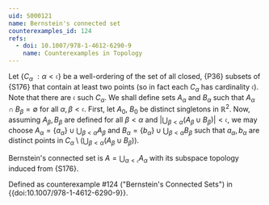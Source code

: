 ```yaml
---
uid: S000121
name: Bernstein's connected set
counterexamples_id: 124
refs:
  - doi: 10.1007/978-1-4612-6290-9
    name: Counterexamples in Topology
---
```


Let $\{C_\alpha\ : \alpha<\mathfrak c\}$ be a well-ordering of the set of
all closed, {P36} subsets of {S176} that contain at least two points
(so in fact each $C_\alpha$ has cardinality $\mathfrak c$).
Note that there are $\mathfrak c$ such $C_\alpha$.
We shall define sets $A_\alpha$ and $B_\alpha$ such that
$A_\alpha \cap B_\beta = \emptyset$ for all $\alpha, \beta<\mathfrak c$.
First, let $A_0$, $B_0$ be distinct singletons in $\mathbb{R}^2$.
Now, assuming $A_\beta,B_\beta$ are defined for all $\beta<\alpha$
and $|\bigcup_{\beta<\alpha}(A_\beta\cup B_\beta)|<\mathfrak c$,
we may choose $A_\alpha=\{a_\alpha\}\cup\bigcup_{\beta<\alpha}A_\beta$
and $B_\alpha=\{b_\alpha\}\cup\bigcup_{\beta<\alpha}B_\beta$ such that
$a_\alpha,b_\alpha$ are distinct points in
$C_\alpha\setminus\left(\bigcup_{\beta<\alpha}(A_\beta\cup B_\beta)\right)$.

Bernstein's connected set is $A=\bigcup_{\alpha<\mathfrak c}A_\alpha$
with its subspace topology induced from {S176}.

Defined as counterexample #124 ("Bernstein's Connected Sets")
in {{doi:10.1007/978-1-4612-6290-9}}.
